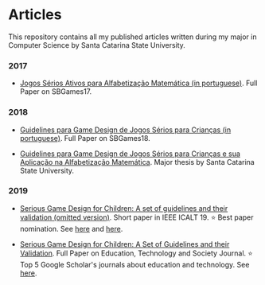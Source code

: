 # Articles
This repository contains all my published articles written during my major in Computer Science by Santa Catarina State University.

### 2017

* [Jogos Sérios Ativos para Alfabetização Matemática (in portuguese)](https://github.com/mathvalenza/articles/blob/master/%5B2017%5D%20SBGames:%20Jogos%20Serios%20Ativos%20para%20Alfabetizacao%20Matematica.pdf). Full Paper on SBGames17.

### 2018

* [Guidelines para Game Design de Jogos Sérios para Crianças (in portuguese)](https://github.com/mathvalenza/articles/blob/master/%5B2018%5D%20SBGames:%20Guidelines%20para%20Game%20Design%20de%20Jogos%20Serios%20para%20Criancas.pdf). Full Paper on SBGames18.

* [Guidelines para Game Design de Jogos Sérios para Crianças e sua Aplicação na Alfabetização Matemática](https://github.com/mathvalenza/articles/blob/master/%5B2018%5D%20Major%20Thesis:%20Guidelines%20para%20Game%20Design%20de%20Jogos%20Serios%20para%20Criancas%20e%20sua%20Aplicacao%20na%20Alfabetizacao%20Matematica.pdf). Major thesis by Santa Catarina State University.

### 2019

* [Serious Game Design for Children: A set of guidelines and their validation (omitted version)](https://github.com/mathvalenza/articles/blob/master/%5B2019%5D%20ICALT:%20Serious%20Game%20Design%20for%20Children:%20A%20set%20of%20guidelines%20and%20their%20validation%20(omitted%20version).pdf). Short paper in IEEE ICALT 19. :star: Best paper nomination. See [here](https://ic.ufal.br/evento/icalt2019/?page_id=17987) and [here](https://www.udesc.br/ceplan/noticia/trabalho_produzido_na_udesc_joinville_concorre_como_melhor_artigo_curto_em_conferencia_internacional).

* [Serious Game Design for Children: A Set of Guidelines and their Validation](https://github.com/mathvalenza/articles/blob/master/%5B2019%5D%20Education%20Technology%20%26%20Society:%20Serious%20Game%20Design%20for%20Children:%20A%20Set%20of%20Guidelines%20and%20their%20Validation.pdf). Full Paper on Education, Technology and Society Journal. :star: Top 5 Google Scholar's journals about education and technology. See [here](https://www.udesc.br/faed/noticia/pesquisa_desenvolvida_na_udesc_joinville_e_divulgada_em_revista_internacional_de_tecnologia).

